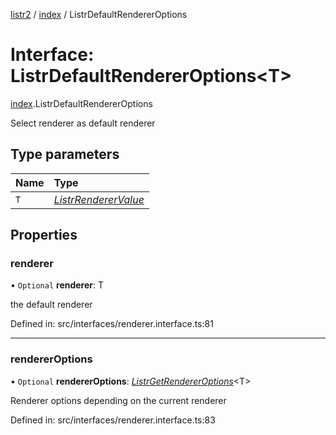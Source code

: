[listr2](../README.md) / [index](../modules/index.md) / ListrDefaultRendererOptions

# Interface: ListrDefaultRendererOptions<T\>

[index](../modules/index.md).ListrDefaultRendererOptions

Select renderer as default renderer

## Type parameters

| Name | Type |
| :------ | :------ |
| `T` | [*ListrRendererValue*](../types/index.listrrenderervalue.md) |

## Properties

### renderer

• `Optional` **renderer**: T

the default renderer

Defined in: src/interfaces/renderer.interface.ts:81

___

### rendererOptions

• `Optional` **rendererOptions**: [*ListrGetRendererOptions*](../types/index.listrgetrendereroptions.md)<T\>

Renderer options depending on the current renderer

Defined in: src/interfaces/renderer.interface.ts:83
